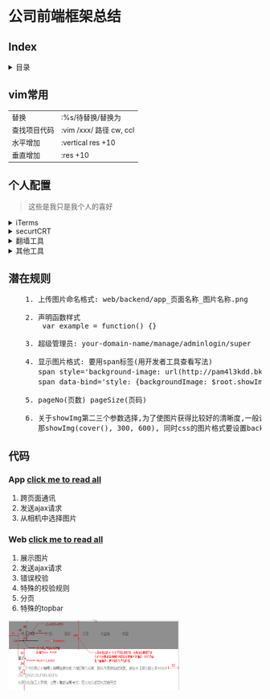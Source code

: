 <h1>公司前端框架总结</h1>

<h2>Index</h2>
<details>
    <summary>目录</summary>
    <ul>
        <li>
            <a href="#vim">vim常用命令</a>
        </li>
        <li>
            <a href="#myConfig">个人配置</a>
        </li>
        <li>
            <a href="#rules">潜在规则</a>
        </li>
        <li>
            <a href='#code'>常用代码</a>
        </li>
    </ul>
</details>

<h2 id='vim'>vim常用</h2>
<table>
    <tr>
        <td>替换</td>
        <td>:%s/待替换/替换为</td>
    </tr>
    <tr>
        <td>查找项目代码</td>
        <td>:vim /xxx/ 路径 cw, ccl</td>
    </tr>
    <tr>
        <td>水平增加</td>
        <td>:vertical res +10</td>
    </tr>
    <tr>
        <td>垂直增加</td>
        <td>:res +10</td>
    </tr>
</table>
<h2 id='myConfig'>个人配置</h2>

> 这些是我只是我个人的喜好

<details>
    <summary>iTerms</summary>
    <ul>
        <li>官网下载iTerms</li>
        <li>安装node, git</li>
        <li>npm install youdao/http-server/livereload </li>
        <li> 设置透明(Perference-Profiles-Window-Transparency)</li>
        <li>设置全屏依然半透明(Perference-General-Native full screen windows)</li>
    </ul>
</details>
<details>
    <summary>securtCRT</summary>
    <ul>
        <li>下载(securtCRT 史蒂芬周的博客)</li>
        <li>
            连接服务器
            <div>
                <img src="./img/svn.png" alt="" width=400 height: 300>
            </div>
        </li>
        <li>
            我的习惯
            <pre>
                curl -L  z.sh 到 ~/z.sh
                curl -L bashrc.sh为 ~/.bashrc
                curl -L vimrc ~/.vimrc
                我的bashrc配置
                alias h='cd /html-path/'
            </pre>
        </li>
    </ul>
</details>

<details>
    <summary>翻墙工具</summary>
    <ul>
        <li>蓝灯: https://github.com/getlantern/lantern</li>
        <li>shadowsocks: https://portal.shadowsocks.com/clientarea.php?language=chinese</li>
    </ul>
</details>

<details>
    <summary>其他工具</summary>
    <ul>
        <li>paste(关键词: xclient paste mac)</li>
        <li>搜狗输入法(设置 中英文都用英文标点)</li>
        <li>xsope(关键词: xclient xcope mac)</li>
    </ul>
</details>

<h2 id='rules'>潜在规则</h2>

<pre>
    1. 上传图片命名格式: web/backend/app_页面名称_图片名称.png

    2. 声明函数样式
        var example = function() {}
    
    3. 超级管理员: your-domain-name/manage/adminlogin/super 

    4. 显示图片格式: 要用span标签(用开发者工具查看写法)
       span style='background-image: url(http://pam4l3kdd.bkt.clouddn.com/web_companySpace_watch.png)'>示例1/span 
       span data-bind='style: {backgroundImage: $root.showImg(cover())}'>示例2/span 
    
    5. pageNo(页数) pageSize(页码)

    6. 关于showImg第二三个参数选择,为了使图片获得比较好的清晰度,一般设置图片大小的3-5倍,比如图片100x200,  
       那showImg(cover(), 300, 600), 同时css的图片格式要设置background-size: cover
</pre>

<h2 id='code'>代码</h2>

<h3> App <a id="app" href="./app.js"> click me to read all</a></h3>
   
   1. 跨页面通讯    
   2. 发送ajax请求    
   3. 从相机中选择图片  
  
<h3> Web <a href="./web.js"> click me to read all</a></h3>
 
   1. 展示图片  
   2. 发送ajax请求  
   3. 错误校验  
   4. 特殊的校验规则  
   5. 分页   
   6. 特殊的topbar  
   <img src='./img/topbar.png' width=340 height=140>

